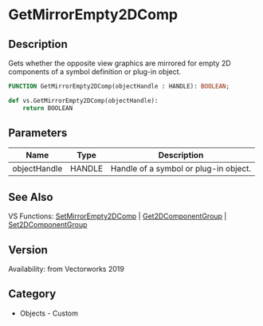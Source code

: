 # GetMirrorEmpty2DComp

## Description
Gets whether the opposite view graphics are mirrored for empty 2D components of a symbol definition or plug-in object.

```pascal
FUNCTION GetMirrorEmpty2DComp(objectHandle : HANDLE): BOOLEAN;
```

```python
def vs.GetMirrorEmpty2DComp(objectHandle):
    return BOOLEAN
```

## Parameters
|Name|Type|Description|
|---|---|---|
|objectHandle|HANDLE|Handle of a symbol or plug-in object.|

## See Also
VS Functions:
[SetMirrorEmpty2DComp](SetMirrorEmpty2DComp.md) 
| [Get2DComponentGroup](Get2DComponentGroup.md) 
| [Set2DComponentGroup](Set2DComponentGroup.md)

## Version
Availability: from Vectorworks 2019

## Category
* Objects - Custom

